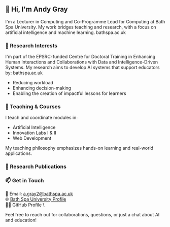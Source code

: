 <!--### Hi there 👋

- I am currently a Lecturer in Computing at Bath Spa University and a PhD students at Swansea University studying in Artificial Intelligence.
- 🔭 I’m currently working on multiple AI and data science projects.
- I am also a keen iOS developer with Swift. -->
<!--
**codingWithAndy/codingWithAndy** is a ✨ _special_ ✨ repository because its `README.md` (this file) appears on your GitHub profile.

Here are some ideas to get you started:

- 🔭 I’m currently working on multiple data science projects.
- 🌱 I’m currently learning ...
- 👯 I’m looking to collaborate on ...
- 🤔 I’m looking for help with ...
- 💬 Ask me about ...
- 📫 How to reach me: ...
- 😄 Pronouns: ...
- ⚡ Fun fact: ...
-->

## 👋 Hi, I'm Andy Gray

I'm a Lecturer in Computing and Co-Programme Lead for Computing at Bath Spa University. My work bridges teaching and research, with a focus on artificial intelligence and machine learning.
bathspa.ac.uk

### 🔬 Research Interests

I'm part of the EPSRC-funded Centre for Doctoral Training in Enhancing Human Interactions and Collaborations with Data and Intelligence-Driven Systems. My research aims to develop AI systems that support educators by:
bathspa.ac.uk

- Reducing workload
- Enhancing decision-making
- Enabling the creation of impactful lessons for learners
  
### 💼 Teaching & Courses

I teach and coordinate modules in:
- Artificial Intelligence
- Innovation Labs I & II
- Web Development

My teaching philosophy emphasizes hands-on learning and real-world applications.

### 📂 Research Publications

<!-- Here are some of my key repositories:

CSCM45 - Big Data and Machine Learning
CSCM77 - Computer Vision and Deep Learning
CSCM35 - Big Data and Data Mining
CSCM37 - Data Visualisation
Comparative Judgement Research Consortium
Bayesian Comparative Judgement
Data Structures and Algorithms
Bootcamps - A collection of Udemy Bootcamp courses
These repositories encompass a range of topics from educational tools to advanced machine learning techniques.
github.com -->

### 📫 Get in Touch

📧 Email: a.gray2@bathspa.ac.uk \
🌐 [Bath Spa University Profile](https://www.bathspa.ac.uk/our-people/andy-gray/) \
🧑‍💻 GitHub Profile \

Feel free to reach out for collaborations, questions, or just a chat about AI and education!
